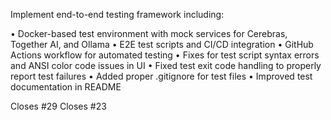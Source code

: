 Implement end-to-end testing framework including:

• Docker-based test environment with mock services for Cerebras, Together AI, and Ollama
• E2E test scripts and CI/CD integration
• GitHub Actions workflow for automated testing
• Fixes for test script syntax errors and ANSI color code issues in UI
• Fixed test exit code handling to properly report test failures
• Added proper .gitignore for test files
• Improved test documentation in README

Closes #29
Closes #23
